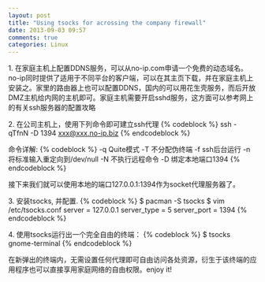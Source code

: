 ```yaml
---
layout: post
title: "Using tsocks for acrossing the company firewall"
date: 2013-09-03 09:57
comments: true
categories: Linux
---
```

1\. 在家庭主机上配置DDNS服务，可以从no-ip.com申请一个免费的动态域名。no-ip同时提供了适用于不同平台的客户端，可以在其主页下载，并在家庭主机上安装之。家里的路由器上也可以配置DDNS，国内的可以用花生壳服务，而后开放DMZ主机给内网的主机即可。家庭主机需要开启sshd服务，这方面可以参考网上的有关ssh服务器的配置攻略

2\. 在公司主机上，使用下列命令即可建立ssh代理
{% codeblock %}
ssh -qTfnN -D 1394 xxx@xxx.no-ip.biz
{% endcodeblock %}

命令详解:
{% codeblock %}
-q Quite模式
-T 不分配伪终端
-f ssh后台运行
-n 将标准输入重定向到/dev/null
-N 不执行远程命令
-D 绑定本地端口1394
{% endcodeblock %}

接下来我们就可以使用本地的端口127.0.0.1:1394作为socket代理服务器了。

3\. 安装tsocks, 并配置.
{% codeblock %}
$ pacman -S tsocks
$ vim /etc/tsocks.conf
server = 127.0.0.1
server_type = 5
server_port = 1394
{% endcodeblock %}

4\. 使用tsocks运行出一个完全自由的终端：
{% codeblock %}
$ tsocks gnome-terminal
{% endcodeblock %}

在新弹出的终端内，无需设置任何代理即可自由访问各处资源，衍生于该终端的应用程序也可以直接享用家庭网络的自由权限。enjoy it!

